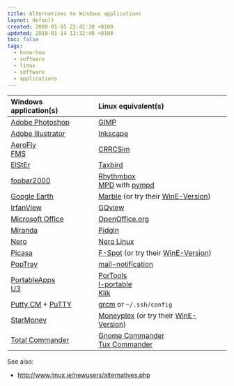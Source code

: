 ```yaml
---
title: Alternatives to Windows applications
layout: default
created: 2009-01-05 22:42:10 +0100
updated: 2010-01-14 12:32:40 +0100
toc: false
tags:
  - know-how
  - software
  - linux
  - software
  - applications
---
```

| Windows application(s)                       | Linux equivalent(s)                       |
|:---------------------------------------------|:------------------------------------------|
| [Adobe Photoshop](http://www.adobe.com/products/photoshop/)     | [GIMP](http://www.gimp.org/)   |
| [Adobe Illustrator](http://www.adobe.com/products/illustrator)  | [Inkscape](http://www.inkscape.org/)    |
| [AeroFly](http://www.aerofly.de/)<br />[FMS](http://n.ethz.ch/~mmoeller/fms/index_e.html)    | [CRRCSim](http://crrcsim.berlios.de/wiki/)   |
| [ElStEr](http://www.elster.de/)                                 | [Taxbird](http://www.taxbird.de/)    |
| [foobar2000](http://www.foobar2000.org/)                        | [Rhythmbox](http://www.gnome.org/projects/rhythmbox/)<br />[MPD](http://musicpd.sf.net/) with [pympd](http://pympd.sf.net/)   |
| [Google Earth](http://earth.google.com/)                        | [Marble](http://edu.kde.org/marble) (or try their [WinE-Version](http://earth.google.com/intl/en/download-earth.html))  |
| [IrfanView](http://www.irfanview.com/)                          | [GQview](http://gqview.sf.net/)  |
| [Microsoft Office](http://office.microsoft.com/)                | [OpenOffice.org](http://www.openoffice.org/)   |
| [Miranda](http://www.miranda-im.org/)                           | [Pidgin](http://pidgin.im/)  |
| [Nero](http://www.nero.com/eng/nero9-introduction.html)         | [Nero Linux](http://www.nero.com/eng/linux3.html)   |
| [Picasa](http://www.google.com/picasa/)                         | [F-Spot](http://f-spot.org/) (or try their [WinE-Version](http://www.google.com/picasa/linux/))  |
| [PopTray](http://www.poptray.org/)                              | [mail-notification](http://www.nongnu.org/mailnotify/)  |
| [PortableApps](http://portableapps.com/)<br />[U3](http://www.u3.com/)  | [PorTools](http://www.portools.com/)<br />[l-portable](http://jchien.awardspace.com/)<br />[Klik](http://klik.atekon.de/)  |
| [Putty CM](http://puttycm.free.fr/) + [PuTTY](http://www.chiark.greenend.org.uk/~sgtatham/putty/)   | [grcm](http://grcm.sf.net/) or `~/.ssh/config`   |
| [StarMoney](http://www.starmoney.de/)                           | [Moneyplex](http://www.moneyplex.de/) (or try their [WinE-Version](http://www.starmoney.de/index.php?id=linux))  |
| [Total Commander](http://www.ghisler.com/)                      | [Gnome Commander](http://www.nongnu.org/gcmd/)<br />[Tux Commander](http://tuxcmd.sf.net/)   |


See also:

* <http://www.linux.ie/newusers/alternatives.php>
